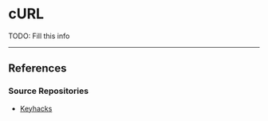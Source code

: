 # cURL

TODO: Fill this info

---
## References

### Source Repositories

- [Keyhacks](https://github.com/streaak/keyhacks)